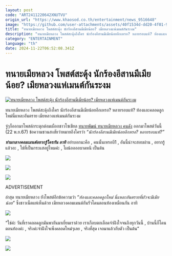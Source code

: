 ```yaml
---
layout: post
code: "ART2411220642XNUTVU"
origin_url: "https://www.khaosod.co.th/entertainment/news_9516648"
image: "https://github.com/user-attachments/assets/40f1534d-dd20-4f01-9fa3-5572f221bf3d"
title: "ทนายเมียหลวง โพสต์สะดุ้ง นักร้องอีสานมีเมียน้อย? เมียหลวงแห่เมนต์กันระงม"
description: "ทนายเมียหลวง โพสต์สะดุ้งถึงใคร นักร้องอีสานมีเมียน้อยอีกเหรอ? หลายรอบแท้? ท้องและคลอดลูกใหม่นี่แหละอันตราย เมียหลวงแห่เมนต์กันระงม"
category: "ENTERTAINMENT"
language: "th"
date: 2024-11-22T06:52:08.341Z
---
```


# ทนายเมียหลวง โพสต์สะดุ้ง นักร้องอีสานมีเมียน้อย? เมียหลวงแห่เมนต์กันระงม

[![ทนายเมียหลวง โพสต์สะดุ้ง นักร้องอีสานมีเมียน้อย? เมียหลวงแห่เมนต์กันระงม](https://www.khaosod.co.th/wpapp/uploads/2024/11/lawyerpatsingerisan2211679998.jpg "ทนายเมียหลวง โพสต์สะดุ้ง นักร้องอีสานมีเมียน้อย? เมียหลวงแห่เมนต์กันระงม")](https://www.khaosod.co.th/wpapp/uploads/2024/11/lawyerpatsingerisan2211679998.jpg)

ทนายเมียหลวง โพสต์สะดุ้งถึงใคร นักร้องอีสานมีเมียน้อยอีกเหรอ? หลายรอบแท้? ท้องและคลอดลูกใหม่นี่แหละอันตราย เมียหลวงแห่เมนต์กันระงม

จู่ๆก็ออกมาโพสต์กระตุกต่อมเผือกชาวโซเชียล [ทนายพัฒน์ ทนายเมียหลวง คนดัง](https://www.facebook.com/profile.php?id=100065177372847) ออกมาโพสต์วันนี้ (22 พ.ย.67) ข้อความชวนสงสัยว่าหมายถึงใครว่า _“นักร้องอีสานมีเมียน้อยอีกหรอ? หลายรอบแท้?”_

_**ท่ามกลางคอมเมนต์อยากรู้ใครกัน อาทิ**_ อย่าบอกนะคือ , คนนั้นเหรอบี1 , อันนี้น่าจะสอบผ่าน , อยากรู้แล้วอะ , ใช่ที่เป็นกระแสอยู่ไหมค่ะ , ไผน้ออออบาดหนิ เป็นต้น

[![](https://www.khaosod.co.th/wpapp/uploads/2024/11/lawyerpatsingerisan2211671.jpg)](https://www.khaosod.co.th/wpapp/uploads/2024/11/lawyerpatsingerisan2211671.jpg)

[![](https://www.khaosod.co.th/wpapp/uploads/2024/11/lawyerpatsingerisan2211673.jpg)](https://www.khaosod.co.th/wpapp/uploads/2024/11/lawyerpatsingerisan2211673.jpg)

[![](https://www.khaosod.co.th/wpapp/uploads/2024/11/lawyerpatsingerisan2211674.jpg)](https://www.khaosod.co.th/wpapp/uploads/2024/11/lawyerpatsingerisan2211674.jpg)

ADVERTISEMENT

ล่าสุด ทนายเมียหลวง ยังโพสต์อีกข้อความว่า _“ท้องและคลอดลูกใหม่ นี่แหละอันตรายที่ผัวจะมีเมียน้อย”_ ซึ่งชาวเน็ตแห่เห็นด้วย เมียหลวงคอมเมนต์กันรัวโดนตอนท้องเหมือนกัน อาทิ

[![](https://www.khaosod.co.th/wpapp/uploads/2024/11/lawyerpatsingerisan2211672.jpg)](https://www.khaosod.co.th/wpapp/uploads/2024/11/lawyerpatsingerisan2211672.jpg)

“ใช่ค่ะ วันที่เราคลอดลูกมันพากันมาเยี่ยมเราด้วย เราเกือบตกเลือดจำฝังใจจนถึงทุกวันนี้ , บ้านนี้ก็โดนตอนท้องค่ะ , จริงค่ะจำฝังใจเพิ่งคลอดใหม่ๆเลย , จริงที่สุด เจอมาแล้วกับตัว เป็นต้น”

[![](https://www.khaosod.co.th/wpapp/uploads/2024/11/lawyerpatsingerisan2211675.jpg)](https://www.khaosod.co.th/wpapp/uploads/2024/11/lawyerpatsingerisan2211675.jpg)

[![](https://www.khaosod.co.th/wpapp/uploads/2024/11/lawyerpatsingerisan22116711.jpg)](https://www.khaosod.co.th/wpapp/uploads/2024/11/lawyerpatsingerisan22116711.jpg)